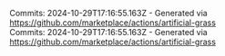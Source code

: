 Commits: 2024-10-29T17:16:55.163Z - Generated via https://github.com/marketplace/actions/artificial-grass
<br>
Commits: 2024-10-29T17:16:55.163Z - Generated via https://github.com/marketplace/actions/artificial-grass
<br>
